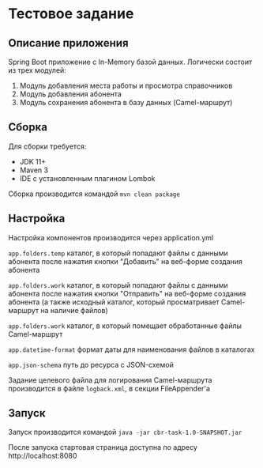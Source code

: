 # Тестовое задание

## Описание приложения
Spring Boot приложение с In-Memory базой данных. Логически состоит из трех модулей:
1. Модуль добавления места работы и просмотра справочников
2. Модуль добавления абонента
3. Модуль сохранения абонента в базу данных (Camel-маршрут)

## Сборка
Для сборки требуется:
*  JDK 11+
*  Maven 3
*  IDE с установленным плагином Lombok

Сборка производится командой `mvn clean package`

## Настройка
Настройка компонентов производится через application.yml

`app.folders.temp` каталог, в который попадают файлы с данными абонента после нажатия кнопки "Добавить" на веб-форме создания абонента

`app.folders.work` каталог, в который попадают файлы с данными абонента после нажатия кнопки "Отправить" на веб-форме создания абонента
(а также исходный каталог, который просматривает Camel-маршрут на наличие файлов)

`app.folders.work` каталог, в который помещает обработанные файлы Camel-маршрут

`app.datetime-format` формат даты для наименования файлов в каталогах

`app.json-schema` путь до ресурса с JSON-схемой

Задание целевого файла для логирования Camel-маршрута производится в файле `logback.xml`, в секции FileAppender'a

## Запуск
Запуск производится командой `java -jar cbr-task-1.0-SNAPSHOT.jar`

После запуска стартовая страница доступна по адресу http://localhost:8080
